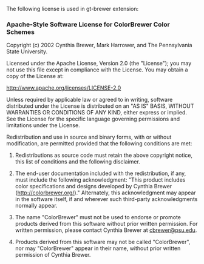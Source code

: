The following license is used in gt-brewer extension:

### Apache-Style Software License for ColorBrewer Color Schemes

Copyright (c) 2002 Cynthia Brewer, Mark Harrower, and The Pennsylvania State University.

Licensed under the Apache License, Version 2.0 (the "License"); you may not use  this file except in compliance with the License. You may obtain a copy of the License at:

http://www.apache.org/licenses/LICENSE-2.0 

Unless required by applicable law or agreed to in writing, software distributed  under the License is distributed on an "AS IS" BASIS, WITHOUT WARRANTIES OR  CONDITIONS OF ANY KIND, either express or implied. See the License for the  specific language governing permissions and limitations under the License.

Redistribution and use in source and binary forms, with or without modification, 
are permitted provided that the following conditions are met: 

1. Redistributions as source code must retain the above copyright notice, this  list of conditions and the following disclaimer. 

2. The end-user documentation included with the redistribution, if any, must  include the following acknowledgment: "This product includes color specifications and designs developed by Cynthia Brewer (http://colorbrewer.org/)." Alternately, this acknowledgment may appear in the software itself, if and wherever such third-party acknowledgments normally appear. 

4. The name "ColorBrewer" must not be used to endorse or promote products derived  from this software without prior written permission. For written permission,  please contact Cynthia Brewer at cbrewer@psu.edu.

5. Products derived from this software may not be called "ColorBrewer", nor may "ColorBrewer" appear in their name, without prior written permission of Cynthia Brewer.
